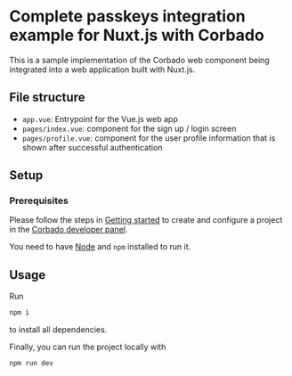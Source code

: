 # Complete passkeys integration example for Nuxt.js with Corbado

This is a sample implementation of the Corbado web component being integrated into a web application built with Nuxt.js.

## File structure

- `app.vue`: Entrypoint for the Vue.js web app
- `pages/index.vue`: component for the sign up / login screen
- `pages/profile.vue`: component for the user profile information that is shown after successful authentication

## Setup

### Prerequisites

Please follow the steps in [Getting started](https://docs.corbado.com/overview/getting-started) to create and configure
a project in the [Corbado developer panel](https://app.corbado.com/signin#register).

You need to have [Node](https://nodejs.org/en/download) and `npm` installed to run it.

## Usage

Run

```bash
npm i
```

to install all dependencies.

Finally, you can run the project locally with

```bash
npm run dev
```
